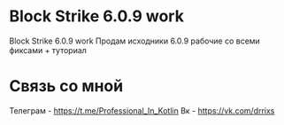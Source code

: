 # Block Strike 6.0.9 work
Block Strike 6.0.9 work
Продам исходники 6.0.9 рабочие со всеми фиксами + туториал
# Связь со мной
Телеграм - https://t.me/Professional_In_Kotlin
Вк - https://vk.com/drrixs
